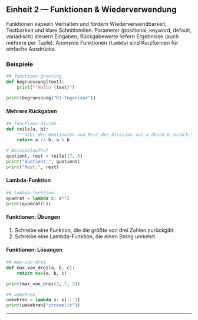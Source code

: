 ## Einheit 2 —  Funktionen & Wiederverwendung

Funktionen kapseln Verhalten und fördern Wiederverwendbarkeit, Testbarkeit und klare Schnittstellen. Parameter (positional, keyword, default, variadisch) steuern Eingaben; Rückgabewerte liefern Ergebnisse (auch mehrere per Tuple). Anonyme Funktionen (`lambda`) sind Kurzformen für einfache Ausdrücke.  

### Beispiele

```python
## functions-greeting
def begruessung(text):
    print(f"Hallo {text}")

print(begruessung("KI-Ingenieur"))
```

#### Mehrere Rückgaben

```python
## functions-divide
def teile(a, b):
    """Gibt den Quotienten und Rest der Division von a durch b zurück."""
    return a // b, a % b

# Beispielaufruf
quotient, rest = teile(17, 5)
print("Quotient:", quotient)
print("Rest:", rest)
```

#### Lambda-Funktion

```python
## lambda-funktion
quadrat = lambda x: x**2
print(quadrat(5))
```

#### Funktionen: Übungen

1) Schreibe eine Funktion, die die größte von drei Zahlen zurückgibt.  
2) Schreibe eine Lambda-Funktion, die einen String umkehrt.

#### Funktionen: Lösungen

```python
## max-von-drei
def max_von_drei(a, b, c):
    return max(a, b, c)

print(max_von_drei(3, 7, 5))
```

```python
## umkehren
umkehren = lambda s: s[::-1]
print(umkehren("streamlit"))
```

---

